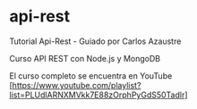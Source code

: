 # api-rest
Tutorial Api-Rest - Guiado por Carlos Azaustre

Curso API REST con Node.js y MongoDB 

El curso completo se encuentra en YouTube [https://www.youtube.com/playlist?list=PLUdlARNXMVkk7E88zOrphPyGdS50Tadlr]
